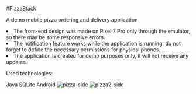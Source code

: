 #PizzaStack

A demo mobile pizza ordering and delivery application

<li>The front-end design was made on Pixel 7 Pro only through the emulator, so there may be some responsive errors.</li>
<li>The notification feature works while the application is running, do not forget to define the necessary permissions for physical phones.</li>
<li>The application is created for demo purposes only, it will not receive any updates.</li>

Used technologies:

Java
SQLite
Android
![pizza-side](https://github.com/0xcan1337/PizzaStack/assets/76397553/278f3a58-b7c6-499d-af97-4f45f96a0826)
![pizza2-side](https://github.com/0xcan1337/PizzaStack/assets/76397553/d196b4c2-bffa-4bcc-88a0-02c56f398fa9)
